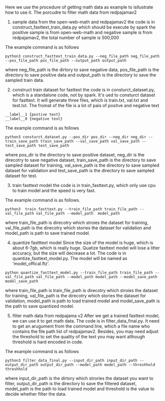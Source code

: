 Here we use the procedure of getting math data as example to isllustrate how to use it.
The porcudre to filter math data from redpajamav2
1. sample data from the open-web-math and redpajamav2
the code is in construct_fasttext_train_data.py which should be execute by spark
the positive sample is from open-web-math and negative sample is from redpajamav2, the total number of sample is 500,000

The example command is as follows
```
python3 construct_fasttext_train_data.py --neg_file_path neg_file_path --pos_file_path pos_file_path --output_path output_path
```
where neg_file_path is the dirtory to save negative data, pos_file_path is the directory to save positive data and output_path is the directory to save the sampled train data.

2. construct train dataset for fasttext
the code is in consturct_dataset.py, which is a standalone code, not by spark. It's ued to consturct dataset for fasttext.
It will generate three files, which is train.txt, val.txt and test.txt. 
The fromat of the file is a lot of pais of positve and negative text
```
__label__1 {postive text}
__label__0 {negative text}
```

The example command is as follows
```
python3 consturct_dataset.py --pos_dir pos_dir --neg_dir neg_dir --train_save_path train_save_path --val_save_path val_save_path --test_save_path test_save_path
```
where pos_dir is the directory to save positive dataset, neg_dir is the direcotry to save negative dataset, train_save_path is the directory to save sampled dataset for training, val_save_path is the directory to save sampled dataset for validation and test_save_path is the directory to save sampled dataset for test.

3. train fasttext model
the code is in train_fasttext.py, which only use cpu to train model and the speed is very fast.

The example command is as follows.
```
python3  train_fasttext.py --train_file_path train_file_path --val_file_path val_file_path --model_path  model_path
```
where train_file_path is direcotry which stroies the dataset for training, val_file_path is the direcotry which stories the dataset for validation and model_path is path to save trained model.

4. quantize fastttext model
Since the size of the model is huge, which is about 6-7gb, which is really huge.
Quatize fasttext model will lose a litter accuracy, but the size will decrease a lot.
The code is in quantize_fasttext_model.py. The model will be named as 'model_offical.ftz'.

```
python quantize_fasttext_model.py --train_file_path train_file_path --val_file_path val_file_path --model_path model_path --model_save_path model_save_path
```
where train_file_path is train_file_path is direcotry which stroies the dataset for training, val_file_path is the direcotry which stories the dataset for validation, model_path is path to load trained model and model_save_path is the path to save quantized model.

5. filter math data from redpajama v2
After we get a trained fasttext model, we can use it to get math data. The code is in filter_data_final.py. It need to get an arugument from the command line, which a file name who contains the file path list of redpajamav2. Besides, you may need adjust the threshold to set the quality of the text you may want although threshold is hard encoded in code.

The example command is as follows
```
python3 filter_data_final.py --input_dir_path input_dir_path --output_dir_path output_dir_path --model_path model_path --threshhold threshhold
```
where input_dir_path is the dirtory which strories the dataset you want to filter, output_dir_path is the directory to save the filtered dataset, model_path is the path to load trained model and threshold is the value to decide whether filter the data.